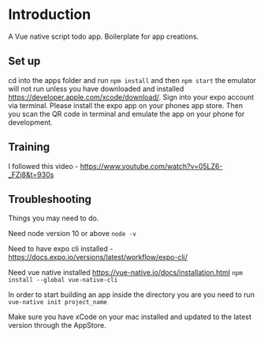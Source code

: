 # Introduction 

A Vue native script todo app. Boilerplate for app creations.

## Set up

cd into the apps folder and run <code>npm install</code> and then <code>npm start</code> the emulator will not run unless you have downloaded and installed https://developer.apple.com/xcode/download/.
Sign into your expo account via terminal. 
Please install the expo app on your phones app store.
Then you scan the QR code in terminal and emulate the app on your phone for development. 

## Training 

I followed this video - https://www.youtube.com/watch?v=05LZ6-_FZj8&t=930s

## Troubleshooting 

Things you may need to do.

Need node version 10 or above <code>node -v</code>

Need to have expo cli installed - https://docs.expo.io/versions/latest/workflow/expo-cli/

Need vue native installed https://vue-native.io/docs/installation.html <code>npm install --global vue-native-cli</code>

In order to start building an app inside the directory you are you need to run <code>vue-native init project_name</code>

Make sure you have xCode on your mac installed and updated to the latest version through the AppStore.